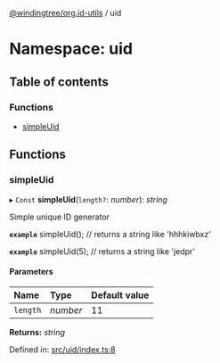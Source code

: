 [@windingtree/org.id-utils](../README.md) / uid

# Namespace: uid

## Table of contents

### Functions

- [simpleUid](uid.md#simpleuid)

## Functions

### simpleUid

▸ `Const` **simpleUid**(`length?`: *number*): *string*

Simple unique ID generator

**`example`**
simpleUid(); // returns a string like 'hhhkiwbxz'

**`example`**
simpleUid(5); // returns a string like 'jedpr'

#### Parameters

| Name | Type | Default value |
| :------ | :------ | :------ |
| `length` | *number* | 11 |

**Returns:** *string*

Defined in: [src/uid/index.ts:8](https://github.com/windingtree/org.id-sdk/blob/59e6f29/packages/shared/src/uid/index.ts#L8)
